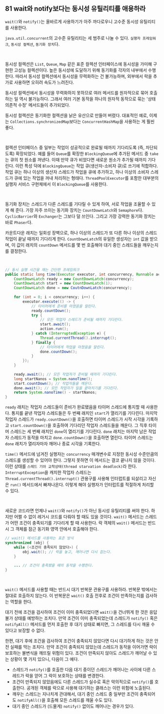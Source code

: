 ## 81 wait와 notify보다는 동시성 유틸리티를 애용하라

`wait()`와 `notify()`는 올바르게 사용하기가 아주 까다로우니 고수준 동시성 유틸리티를 사용한다.

`java.util.concurrent`의 고수준 유틸리티는 세 범주로 나눌 수 있다. `실행자 프레임워크`, `동시성 컬렉션`, `동기화 장치`다.

<br />

동시성 컬렉션은 `List`, `Queue`, `Map` 같은 표준 컬렉션 인터페이스에 동시성을 가미해 구현한 고성능 컬렉션이다. 높은 동시성에 도달하기 위해 동기화를 각자의 내부에서 수행한다. 따라서 동시성 컬렉션에서 동시성을 무력화하는 건 불가능하며, 외부에서 락을 추가로 사용하면 오히려 속도가 느려진다.

동시성 컬렉션에서 동시성을 무력화하지 못하므로 여러 메서드를 원자적으로 묶어 호출하는 일 역시 불가능하다. 그래서 여러 기본 동작을 하나의 원자적 동작으로 묶는 '상태 의존적 수정' 메서드들이 추가되었다.

동시성 컬렉션은 동기화한 컬렉션을 낡은 유산으로 만들어 버렸다. 대표적인 예로, 이제는 `Collections.synchronizedMap`보다는 `ConcurrentHashMap`을 사용하는 게 훨씬 좋다.

<br />

컬렉션 인터페이스 중 일부는 작업이 성공적으로 완료될 때까지 기다리도록 (즉, 차단되도록) 확장되었다. 예를 들어 `Queue`를 확장한 `BlockingQueue`에 추가된 메서드 중 `take`는 큐의 첫 원소를 꺼낸다. 이때 만약 큐가 비었다면 새로운 원소가 추가될 때까지 기다린다. 이런 특성 덕에 `BlockingQueue`는 작업 큐(생산자-소비자 큐)로 쓰기에 적합하다. 작업 큐는 하나 이상의 생산자 스레드가 작업을 큐에 추가하고, 하나 이상의 소비자 스레드가 큐에 있는 작업을 꺼내 처리하는 형태다. `ThreadPoolExecutor`를 포함한 대부분의 실행자 서비스 구현체에서 이 `BlockingQueue`를 사용한다.

<br />

동기화 장치는 스레드가 다른 스레드를 기다릴 수 있게 하여, 서로 작업을 조율할 수 있게 해 준다. 가장 자주 쓰이는 동기화 장치는 `CountDownLatch`와 `Semaphore`다. `CyclicBarrier`와 `Exchanger`는 그보다 덜 쓰인다. 그리고 가장 강력한 동기화 장치는 바로 `Phaser`다.

카운트다운 래치는 일회성 장벽으로, 하나 이상의 스레드가 또 다른 하나 이상의 스레드 작업이 끝날 때까지 기다리게 한다. `CountDownLatch`의 유일한 생성자는 `int` 값을 받으며, 이 값이 래치의 `countDown` 메서드를 몇 번 호출해야 대기 중인 스레드들을 깨우는지를 결정한다.

<br />

```java
// 동시 실행 시간을 재는 간단한 프레임워크
public static long time(Executor executor, int concurrency, Runnable action) throws InterruptedException {
    CountDownLatch ready = new CountDownLatch(concurrency);
    CountDownLatch start = new CountDownLatch(1);
    CountDownLatch done = new CoutnDownLatch(concurrency);
    
    for (int = 0; i < concurrency; i++) {
        executor.execute(() -> {
            // 타이머에게 준비를 마쳤음을 알린다.
            ready.countDown();
            try {
                // 모든 작업자 스레드가 준비될 때까지 기다린다.
                start.await();
                action.run();
            } catch (InterruptedException e) {
                Thread.currentThread().interrupt();
            } finally {
                // 타이머에게 작업을 마쳤음을 알린다.
                done.countDown();
            }
        });
    }
    
    ready.await(); // 모든 작업자가 준비될 때까지 기다린다.
    long startNanos = System.nanoTime();
    start.countDown(); // 작업자들을 깨운다.
    done.await(); // 모든 작업자가 일을 끝마치기를 기다린다.
    return System.nanoTime() - startNanos;
}
```

`ready` 래치는 작업자 스레드들이 준비가 완료됐음을 타이머 스레드에 통지할 때 사용한다. 통지를 끝낸 작업자 스레드들은 두 번째 래치인 `start`가 열리기를 기다린다. 마지막 작업자 스레드가 `ready.countDown()`을 호출하면 타이머 스레드가 시작 시각을 기록하고 `start.countDown()`을 호출하여 기다리던 작업자 스레드들을 깨운다. 그 직후 타이머 스레드는 세 번째 래치인 `done`이 열리기를 기다린다. `done` 래치는 마지막 남은 작업자 스레드가 동작을 마치고 `done.countDown()`을 호출하면 열린다. 타이머 스레드는 `done` 래치가 열리자마자 깨어나 종료 시각을 기록한다.

`time()` 메서드에 넘겨진 실행자는 `concurrency` 매개변수로 지정한 동시성 수준만큼의 스레드를 생성할 수 있어야 한다. 그렇지 못하면 이 메서드는 결코 끝나지 않을 것이다. 이런 상태를 `스레드 기아 교착상태(thread starvation deadlock)`라 한다. `InterruptException`을 캐치한 작업자 스레드는 `Thread.currentThread().interrupt()` 관용구를 사용해 인터럽트를 되살리고 자신은 `run()` 메서드에서 빠져나온다. 이렇게 해야 실행자가 인터럽트를 적절하게 처리할 수 있다.

<br />

새로운 코드라면 언제나 `wait()`와 `notify()`가 아닌 동시성 유틸리티를 써야 한다. 하지만 어쩔 수 없이 레거시 코드를 다뤄야 할 때도 있을 것이다. `wait()` 메서드는 스레드가 어떤 조건이 충족되기를 기다리게 할 때 사용한다. 락 객체의 `wait()` 메서드는 반드시 그 객체를 잠근 동기화 영역 안에서 호출해야 한다.

```java
// wait() 메서드를 사용하는 표준 방식
synchronized (obj) {
    while (<조건이 충족되지 않았다>) {
        obj.wait(); // 락을 놓고, 깨어나면 다시 잡는다.
    }
    
    ... // 조건이 충족됐을 때의 동작을 수행한다.
}
```

<br />

`wait()` 메서드를 사용할 때는 반드시 대기 반복문 관용구를 사용하라. 반복문 밖에서는 절대로 호출하지 않는다. 이 반복문은 `wait()` 호출 전후로 조건이 만족하는지를 검사하는 역할을 한다.

대기 전에 조건을 검사하여 조건이 이미 충족되었다면 `wait()`을 건너뛰게 한 것은 응답 불가 상태를 예방하는 조치다. 만약 조건이 이미 충족되었는데 스레드가 `notify()` 혹은 `notifyAll()` 메서드를 먼저 호출한 후 대기 상태로 빠지면, 그 스레드를 다시 깨울 수 있다고 보장할 수 없다.

한편, 대기 후에 조건을 검사하여 조건이 충족되지 않았다면 다시 대기하게 하는 것은 안전 실패를 막는 조치다. 만약 조건이 충족되지 않았는데 스레드가 동작을 이어가면 락이 보호하는 불변식을 깨뜨릴 위험이 있다. 조건이 만족되지 않아도 스레드가 깨어날 수 있는 상황이 몇 가지 있으니, 다음이 그 예다.

- 스레드가 `notify()`를 호출한 다음 대기 중이던 스레드가 깨어나는 사이에 다른 스레드가 락을 얻어 그 락이 보호하는 상태를 변경한다.
- 조건이 만족되지 않았음에도 다른 스레드가 실수로 혹은 악의적으로 `notify()`를 호출한다. 공개된 객체를 락으로 사용해 대기하는 클래스는 이런 위험에 노출된다.
- 깨우는 스레드는 지나치게 관대해서, 대기 중인 스레드 중 일부만 조건이 충족되어도 `notifyAll()`을 호출해 모든 스레드를 깨울 수도 있다.
- 대기 중인 스레드가 (드물게) `notify()` 없이도 깨어나는 경우가 있다.